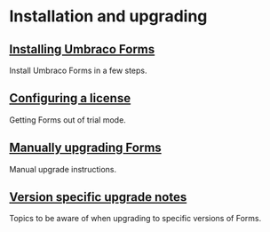 # Installation and upgrading

## [Installing Umbraco Forms](install.md)

Install Umbraco Forms in a few steps.

## [Configuring a license](../../the-licensing-model.md)

Getting Forms out of trial mode.

## [Manually upgrading Forms](manualupgrade.md)

Manual upgrade instructions.

## [Version specific upgrade notes](version-specific.md)

Topics to be aware of when upgrading to specific versions of Forms.
